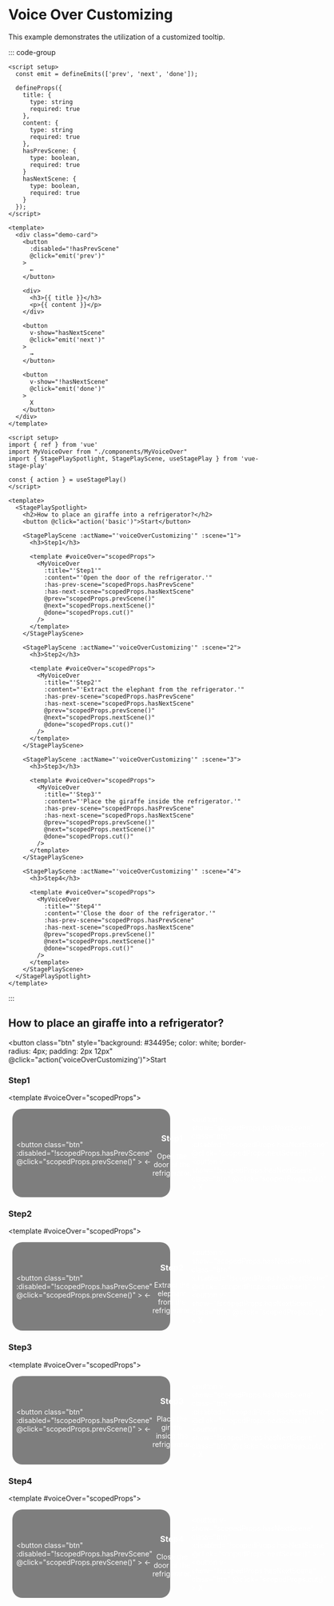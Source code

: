 <script setup>
import { ref } from 'vue'
import { StagePlaySpotlight } from '../src/components/StagePlaySpotlight.ts'
import { StagePlayScene } from '../src/components/StagePlayScene.ts'
import { useStagePlay } from "../src/composables/act.ts"

const { action } = useStagePlay()

const placement = ref("top")
const align = ref("start")

</script>

# Voice Over Customizing

This example demonstrates the utilization of a customized tooltip.

::: code-group

```vue [MyVoiceOver.vue]
<script setup>
  const emit = defineEmits(['prev', 'next', 'done']);

  defineProps({
    title: {
      type: string
      required: true
    },
    content: {
      type: string
      required: true
    },
    hasPrevScene: {
      type: boolean,
      required: true
    }
    hasNextScene: {
      type: boolean,
      required: true
    }
  });
</script>

<template>
  <div class="demo-card">
    <button
      :disabled="!hasPrevScene"
      @click="emit('prev')"
    >
      ←
    </button>

    <div>
      <h3>{{ title }}</h3>
      <p>{{ content }}</p>
    </div>

    <button
      v-show="hasNextScene"
      @click="emit('next')"
    >
      →
    </button>

    <button
      v-show="!hasNextScene"
      @click="emit('done')"
    >
      X
    </button>
  </div>
</template>
```

```vue [App.vue]
<script setup>
import { ref } from 'vue'
import MyVoiceOver from "./components/MyVoiceOver"
import { StagePlaySpotlight, StagePlayScene, useStagePlay } from 'vue-stage-play'

const { action } = useStagePlay()
</script>

<template>
  <StagePlaySpotlight>
    <h2>How to place an giraffe into a refrigerator?</h2>
    <button @click="action('basic')">Start</button>

    <StagePlayScene :actName="'voiceOverCustomizing'" :scene="1">
      <h3>Step1</h3>

      <template #voiceOver="scopedProps">
        <MyVoiceOver
          :title="'Step1'"
          :content="'Open the door of the refrigerator.'"
          :has-prev-scene="scopedProps.hasPrevScene"
          :has-next-scene="scopedProps.hasNextScene"
          @prev="scopedProps.prevScene()"
          @next="scopedProps.nextScene()"
          @done="scopedProps.cut()"
        />
      </template>
    </StagePlayScene>

    <StagePlayScene :actName="'voiceOverCustomizing'" :scene="2">
      <h3>Step2</h3>

      <template #voiceOver="scopedProps">
        <MyVoiceOver
          :title="'Step2'"
          :content="'Extract the elephant from the refrigerator.'"
          :has-prev-scene="scopedProps.hasPrevScene"
          :has-next-scene="scopedProps.hasNextScene"
          @prev="scopedProps.prevScene()"
          @next="scopedProps.nextScene()"
          @done="scopedProps.cut()"
        />
      </template>
    </StagePlayScene>

    <StagePlayScene :actName="'voiceOverCustomizing'" :scene="3">
      <h3>Step3</h3>

      <template #voiceOver="scopedProps">
        <MyVoiceOver
          :title="'Step3'"
          :content="'Place the giraffe inside the refrigerator.'"
          :has-prev-scene="scopedProps.hasPrevScene"
          :has-next-scene="scopedProps.hasNextScene"
          @prev="scopedProps.prevScene()"
          @next="scopedProps.nextScene()"
          @done="scopedProps.cut()"
        />
      </template>
    </StagePlayScene>

    <StagePlayScene :actName="'voiceOverCustomizing'" :scene="4">
      <h3>Step4</h3>

      <template #voiceOver="scopedProps">
        <MyVoiceOver
          :title="'Step4'"
          :content="'Close the door of the refrigerator.'"
          :has-prev-scene="scopedProps.hasPrevScene"
          :has-next-scene="scopedProps.hasNextScene"
          @prev="scopedProps.prevScene()"
          @next="scopedProps.nextScene()"
          @done="scopedProps.cut()"
        />
      </template>
    </StagePlayScene>
  </StagePlaySpotlight>
</template>
```

:::

## How to place an giraffe into a refrigerator?

<button class="btn" style="background: #34495e; color: white; border-radius: 4px; padding: 2px 12px" @click="action('voiceOverCustomizing')">Start</button>

<StagePlaySpotlight>
  <StagePlayScene :actName="'voiceOverCustomizing'" :scene="1" >

  ### Step1

  <template #voiceOver="scopedProps">
    <div class="demo-card">
      <button
        class="btn"
        :disabled="!scopedProps.hasPrevScene"
        @click="scopedProps.prevScene()"
      >
        ←
      </button>
      <div class="content">
        <h3 class="title">Step1</h3>
        <p>Open the door of the refrigerator.</p>
      </div>
      <button
        v-show="scopedProps.hasNextScene"
        class="btn"
        :disabled="!scopedProps.hasNextScene"
        @click="scopedProps.nextScene()"
      >
        →
      </button>
      <button
        v-show="!scopedProps.hasNextScene"
        class="btn"
        @click="scopedProps.cut()"
      >
        X
      </button>
    </div>
  </template>
  </StagePlayScene>

  <StagePlayScene :actName="'voiceOverCustomizing'" :scene="2" >

  ### Step2

  <template #voiceOver="scopedProps">
    <div class="demo-card">
      <button
        class="btn"
        :disabled="!scopedProps.hasPrevScene"
        @click="scopedProps.prevScene()"
      >
        ←
      </button>
      <div class="content">
        <h3 class="title">Step2</h3>
        <p>Extract the elephant from the refrigerator.</p>
      </div>
      <button
        v-show="scopedProps.hasNextScene"
        class="btn"
        :disabled="!scopedProps.hasNextScene"
        @click="scopedProps.nextScene()"
      >
        →
      </button>
      <button
        v-show="!scopedProps.hasNextScene"
        class="btn"
        @click="scopedProps.cut()"
      >
        X
      </button>
    </div>
  </template>
  </StagePlayScene>

  <StagePlayScene :actName="'voiceOverCustomizing'" :scene="3" >

  ### Step3

  <template #voiceOver="scopedProps">
    <div class="demo-card">
      <button
        class="btn"
        :disabled="!scopedProps.hasPrevScene"
        @click="scopedProps.prevScene()"
      >
        ←
      </button>
      <div class="content">
        <h3 class="title">Step3</h3>
        <p>Place the giraffe inside the refrigerator.</p>
      </div>
      <button
        v-show="scopedProps.hasNextScene"
        class="btn"
        :disabled="!scopedProps.hasNextScene"
        @click="scopedProps.nextScene()"
      >
        →
      </button>
      <button
        v-show="!scopedProps.hasNextScene"
        class="btn"
        @click="scopedProps.cut()"
      >
        X
      </button>
    </div>
  </template>
  </StagePlayScene>

  <StagePlayScene :actName="'voiceOverCustomizing'" :scene="4" >

  ### Step4

  <template #voiceOver="scopedProps">
    <div class="demo-card">
      <button
        class="btn"
        :disabled="!scopedProps.hasPrevScene"
        @click="scopedProps.prevScene()"
      >
        ←
      </button>
      <div class="content">
        <h3 class="title">Step4</h3>
        <p>Close the door of the refrigerator.</p>
      </div>
      <button
        v-show="scopedProps.hasNextScene"
        class="btn"
        :disabled="!scopedProps.hasNextScene"
        @click="scopedProps.nextScene()"
      >
        →
      </button>
      <button
        v-show="!scopedProps.hasNextScene"
        class="btn"
        @click="scopedProps.cut()"
      >
        X
      </button>
    </div>
  </template>
  </StagePlayScene>
</StagePlaySpotlight>

<style scoped>
  .demo-card {
    display: flex;
    align-items: center;
    margin: 8px;
    width: 300px;
    background: rgba(0, 0, 0, 0.5);
    border-radius: 20px;
    padding: 12px 8px;
    color: white;
    backdrop-filter: blur(5px);
  }

  .demo-card .content {
    text-align: center;
    flex: 1;
  }

  .demo-card .btn {
    font-size: 20px;
    cursor: pointer;
  }
</style>